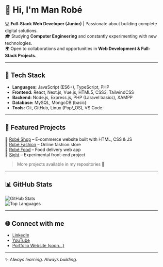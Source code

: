 # 👋 Hi, I'm Man Robé

💻 **Full-Stack Web Developer (Junior)** | Passionate about building complete digital solutions.  
🎓 Studying **Computer Engineering** and constantly experimenting with new technologies.  
🌍 Open to collaborations and opportunities in **Web Development & Full-Stack Projects**.  

---

## 🚀 Tech Stack

- **Languages:** JavaScript (ES6+), TypeScript, PHP  
- **Frontend:** React, Next.js, Vue.js, HTML5, CSS3, TailwindCSS  
- **Backend:** Node.js, Express.js, PHP (Laravel basics), XAMPP  
- **Database:** MySQL, MongoDB (basic)  
- **Tools:** Git, GitHub, Linux (Pop!_OS), VS Code  

---

## 📌 Featured Projects

🔹 [Robé Shop](https://github.com/albertombundi) – E-commerce website built with HTML, CSS & JS  
🔹 [Robé Fashion](https://github.com/albertombundi) – Online fashion store  
🔹 [Robé Food](https://github.com/albertombundi) – Food delivery web app  
🔹 [Sight](https://github.com/albertombundi) – Experimental front-end project  

> More projects available in my repositories 👀

---

## 📊 GitHub Stats

![GitHub Stats](https://github-readme-stats.vercel.app/api?username=albertombundi&show_icons=true&theme=radical)  
![Top Languages](https://github-readme-stats.vercel.app/api/top-langs/?username=albertombundi&layout=compact&theme=radical)

---

## 🌐 Connect with me

- [LinkedIn](https://linkedin.com/in/SEU-LINK)  
- [YouTube](https://youtube.com/@SEU-CANAL)  
- [Portfolio Website (soon...)](https://github.com/albertombundi)

---
✨ *Always learning. Always building.*  

